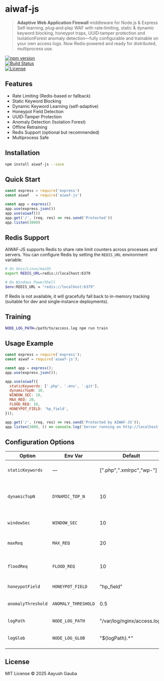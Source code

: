 # aiwaf‑js

> **Adaptive Web Application Firewall** middleware for Node.js & Express  
> Self‑learning, plug‑and‑play WAF with rate‑limiting, static & dynamic keyword blocking, honeypot traps, UUID‑tamper protection and IsolationForest anomaly detection—fully configurable and trainable on your own access logs. Now Redis‑powered and ready for distributed, multiprocess use.

[![npm version](https://img.shields.io/npm/v/aiwaf-js.svg)](https://www.npmjs.com/package/aiwaf-js)  
[![Build Status](https://img.shields.io/github/actions/workflow/status/your‑user/aiwaf-js/ci.yml)](https://github.com/your‑user/aiwaf-js/actions)  
[![License](https://img.shields.io/npm/l/aiwaf-js.svg)](LICENSE)

## Features

- Rate Limiting (Redis-based or fallback)
- Static Keyword Blocking
- Dynamic Keyword Learning (self-adaptive)
- Honeypot Field Detection
- UUID‑Tamper Protection
- Anomaly Detection (Isolation Forest)
- Offline Retraining
- Redis Support (optional but recommended)
- Multiprocess Safe

## Installation

```bash
npm install aiwaf-js --save
```

## Quick Start

```js
const express = require('express')
const aiwaf   = require('aiwaf-js')

const app = express()
app.use(express.json())
app.use(aiwaf())
app.get('/', (req, res) => res.send('Protected'))
app.listen(3000)
```

## Redis Support

AIWAF‑JS supports Redis to share rate limit counters across processes and servers. You can configure Redis by setting the `REDIS_URL` environment variable:

```bash
# On Unix/Linux/macOS
export REDIS_URL=redis://localhost:6379

# On Windows PowerShell
$env:REDIS_URL = "redis://localhost:6379"
```

If Redis is not available, it will gracefully fall back to in-memory tracking (suitable for dev and single‑instance deployments).

## Training

```bash
NODE_LOG_PATH=/path/to/access.log npm run train
```

## Usage Example

```js
const express = require('express');
const aiwaf = require('aiwaf-js');

const app = express();
app.use(express.json());

app.use(aiwaf({
  staticKeywords: ['.php', '.env', '.git'],
  dynamicTopN: 10,
  WINDOW_SEC: 10,
  MAX_REQ: 20,
  FLOOD_REQ: 10,
  HONEYPOT_FIELD: 'hp_field',
}));

app.get('/', (req, res) => res.send('Protected by AIWAF-JS'));
app.listen(3000, () => console.log('Server running on http://localhost:3000'));
```


## Configuration Options

| Option             | Env Var             | Default                               | Description                                                             |
|--------------------|---------------------|---------------------------------------|-------------------------------------------------------------------------|
| `staticKeywords`   | —                   | [".php",".xmlrpc","wp-"]              | Substrings to block immediately.                                       |
| `dynamicTopN`      | `DYNAMIC_TOP_N`     | 10                                    | Number of top “learned” keywords to match per request.                 |
| `windowSec`        | `WINDOW_SEC`        | 10                                    | Time window (in seconds) for rate limiting.                            |
| `maxReq`           | `MAX_REQ`           | 20                                    | Max requests allowed in `windowSec`.                                   |
| `floodReq`         | `FLOOD_REQ`         | 10                                    | If requests exceed this, IP is blocked outright.                       |
| `honeypotField`    | `HONEYPOT_FIELD`    | "hp_field"                            | Hidden field for bot detection.                                        |
| `anomalyThreshold` | `ANOMALY_THRESHOLD` | 0.5                                   | IsolationForest threshold for anomaly.                                 |
| `logPath`          | `NODE_LOG_PATH`     | "/var/log/nginx/access.log"           | Path to main access log.                                               |
| `logGlob`          | `NODE_LOG_GLOB`     | "${logPath}.*"                        | Includes rotated/gzipped logs.                                         |

## License

MIT License © 2025 Aayush Gauba

